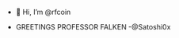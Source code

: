- 👋 Hi, I’m @rfcoin


<!---
rfcoin/rfcoin is a ✨ special ✨ repository because its `README.md` (this file) appears on your GitHub profile.
You can click the Preview link to take a look at your changes.
--->
- GREETINGS PROFESSOR FALKEN -@Satoshi0x
